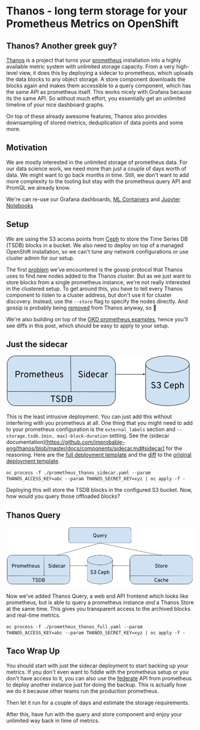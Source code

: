 # Thanos - long term storage for your Prometheus Metrics on OpenShift

## Thanos? Another greek guy?

[Thanos](https://github.com/improbable-eng/thanos) is a project that turns your [prometheus](https://prometheus.io/) installation into a highly available metric system with unlimited storage capacity. From a very high-level view, it does this by deploying a sidecar to prometheus, which uploads the data blocks to any object storage. A store component downloads the blocks again and makes them accessible to a query component, which has the same API as prometheus itself. This works nicely with Grafana because its the same API. So without much effort, you essentially get an unlimited timeline of your nice dashboard graphs.

On top of these already awesome features, Thanos also provides downsampling of stored metrics, deduplication of data points and some more. 

## Motivation
We are mostly interested in the unlimited storage of prometheus data. For our data science work, we need more than just a couple of days worth of data. We might want to go back months in time. Still, we don't want to add more complexity to the tooling but stay with the prometheus query API and PromQL we already know.

We're can re-use our Grafana dashboards, [ML Containers](https://github.com/AICoE/prometheus-anomaly-detector) and [Jupyter Notebooks](https://github.com/AICoE/DataScience-on-Prometheus-Metrics/)

## Setup
We are using the S3 access points from [Ceph](https://ceph.com/) to store the Time Series DB (TSDB) blocks in a bucket.  We also need to deploy on top of a managed OpenShift installation, so we can't tune any network configurations or use cluster admin for our setup.

The first [problem](https://github.com/improbable-eng/thanos/issues/615) we've encountered is the gossip protocol that Thanos uses to find new nodes added to the Thanos cluster. But as we just want to store blocks from a single prometheus instance, we're not really interested in the clustered setup. To get around this, you have to tell every Thanos component to listen to a cluster address, but don't use it for cluster discovery. Instead, use the `--store` flag to specify the nodes directly. And gossip is probably being [removed](https://github.com/improbable-eng/thanos/blob/master/docs/proposals/approved/201809_gossip-removal.md) from Thanos anyway, so :shrug:

We're also building on top of the [OKD prometheus examples](https://github.com/openshift/origin/tree/release-3.11/examples/prometheus), hence you'll see diffs in this post, which should be easy to apply to your setup.

## Just the sidecar

![sidecar](img/sidecar.png)

This is the least intrusive deployment. You can just add this without interfering with you prometheus at all. 
One thing that you might need to add to your prometheus configuration is the `external_labels` section and `--storage.tsdb.{min, max}-block-duration` setting. See the (sidecar documentation)[https://github.com/improbable-eng/thanos/blob/master/docs/components/sidecar.md#sidecar] for the reasoning.
Here are the [full deployment template](prometheus_thanos_sidecar.yaml) and the [diff](prometheus_thanos_sidecar.yaml.patch) to the [original deployment template](https://github.com/openshift/origin/blob/release-3.11/examples/prometheus/prometheus.yaml).

```
oc process -f ./prometheus_thanos_sidecar.yaml --param THANOS_ACCESS_KEY=abc --param THANOS_SECRET_KEY=xyz | oc apply -f -
```

Deploying this will store the TSDB blocks in the configured S3 bucket. Now, how would you query those offloaded blocks?

## Thanos Query

![query](img/query.png)

Now we've added Thanos Query, a web and API frontend which looks like prometheus, but is able to query a prometheus instance *and* a Thanos Store at the same time. This gives you transparent access to the archived blocks and real-time metrics.

```
oc process -f ./prometheus_thanos_full.yaml --param THANOS_ACCESS_KEY=abc --param THANOS_SECRET_KEY=xyz | oc apply -f -
```

## Taco Wrap Up
You should start with just the sidecar deployment to start backing up your metrics. If you don't even want to fiddle with the prometheus setup or you don't have access to it, you can also use the [federate](https://prometheus.io/docs/prometheus/latest/federation/) API from prometheus to deploy another instance just for doing the backup. This is actually how we do it because other teams run the production prometheus.

Then let it run for a couple of days and estimate the storage requirements.

After this, have fun with the query and store component and enjoy your unlimited way back in time of metrics.

